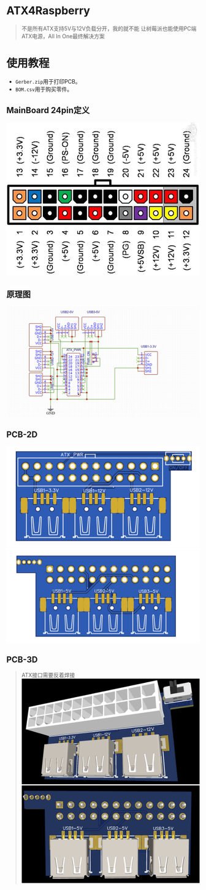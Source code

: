 # ATX4Raspberry
> 不是所有ATX支持5V与12V负载分开，我的就不能
让树莓派也能使用PC端ATX电源，All In One最终解决方案

# 使用教程
- `Gerber.zip`用于打印PCB。
- `BOM.csv`用于购买零件。

## MainBoard 24pin定义
![](MainBoard-24pin.png)

## 原理图
![](doc.png)

## PCB-2D
![](p.png)![](n.png)

## PCB-3D
> ATX接口需要反着焊接
![](3dp.png)![](3dn.png)
